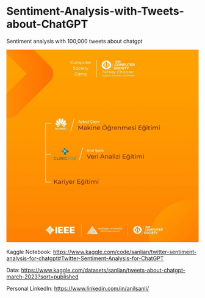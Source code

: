 # Sentiment-Analysis-with-Tweets-about-ChatGPT
 Sentiment analysis with 100,000 tweets about chatgpt

![](https://github.com/anilsanli/IEEE-TRS-CS-Camp-22-Data-Analysis-Training/blob/main/photos/egitim_paralelleri.jpg?raw=true)

Kaggle Notebook: https://www.kaggle.com/code/sanlian/twitter-sentiment-analysis-for-chatgpt#Twitter-Sentiment-Analysis-for-ChatGPT

Data: https://www.kaggle.com/datasets/sanlian/tweets-about-chatgpt-march-2023?sort=published 

Personal LinkedIn: https://www.linkedin.com/in/anilsanli/
